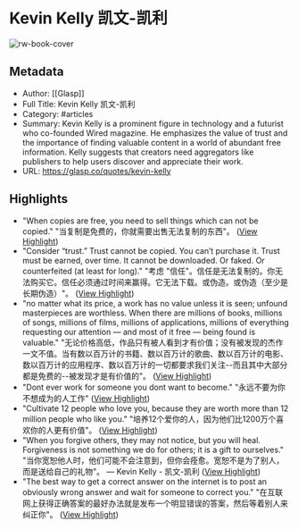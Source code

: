 # Kevin Kelly 凯文-凯利

![rw-book-cover](https://readwise-assets.s3.amazonaws.com/media/uploaded_book_covers/profile_101759/thumbnail_Q57P0gM.jpeg)

## Metadata
- Author: [[Glasp]]
- Full Title: Kevin Kelly 凯文-凯利
- Category: #articles
- Summary: Kevin Kelly is a prominent figure in technology and a futurist who co-founded Wired magazine. He emphasizes the value of trust and the importance of finding valuable content in a world of abundant free information. Kelly suggests that creators need aggregators like publishers to help users discover and appreciate their work.
- URL: https://glasp.co/quotes/kevin-kelly

## Highlights
- "When copies are free, you need to sell things which can not be copied." 
  "当复制是免费的，你就需要出售无法复制的东西"。 ([View Highlight](https://read.readwise.io/read/01hytmqn8sj3feb4fbhm0p0615))
- "Consider “trust.” Trust cannot be copied. You can’t purchase it. Trust must be earned, over time. It cannot be downloaded. Or faked. Or counterfeited (at least for long)." 
  "考虑 "信任"。信任是无法复制的。你无法购买它。信任必须通过时间来赢得。它无法下载。或伪造。或伪造（至少是长期伪造）"。 ([View Highlight](https://read.readwise.io/read/01hytmsas4djpr42s5btfdzvh0))
- "no matter what its price, a work has no value unless it is seen; unfound masterpieces are worthless. When there are millions of books, millions of songs, millions of films, millions of applications, millions of everything requesting our attention — and most of it free — being found is valuable." 
  "无论价格高低，作品只有被人看到才有价值；没有被发现的杰作一文不值。当有数以百万计的书籍、数以百万计的歌曲、数以百万计的电影、数以百万计的应用程序、数以百万计的一切都要求我们关注--而且其中大部分都是免费的--被发现才是有价值的"。 ([View Highlight](https://read.readwise.io/read/01hytmvn7b2nahxkv7ng7wreph))
- "Dont ever work for someone you dont want to become." 
  "永远不要为你不想成为的人工作" ([View Highlight](https://read.readwise.io/read/01hytmwrzctw3gbv19m34jhv5p))
- "Cultivate 12 people who love you, because they are worth more than 12 million people who like you." 
  "培养12个爱你的人，因为他们比1200万个喜欢你的人更有价值"。 ([View Highlight](https://read.readwise.io/read/01hytmxqgngrc3krjwkwzqkgyq))
- "When you forgive others, they may not notice, but you will heal. Forgiveness is not something we do for others; it is a gift to ourselves." 
  "当你宽恕他人时，他们可能不会注意到，但你会痊愈。宽恕不是为了别人，而是送给自己的礼物"。
  — Kevin Kelly - 凯文-凯利 ([View Highlight](https://read.readwise.io/read/01hytmyv5gsan1vnxa2zan7jcq))
- "The best way to get a correct answer on the internet is to post an obviously wrong answer and wait for someone to correct you." 
  "在互联网上获得正确答案的最好办法就是发布一个明显错误的答案，然后等着别人来纠正你"。 ([View Highlight](https://read.readwise.io/read/01hyvp48p45p5ypymkb2fhz7n6))
